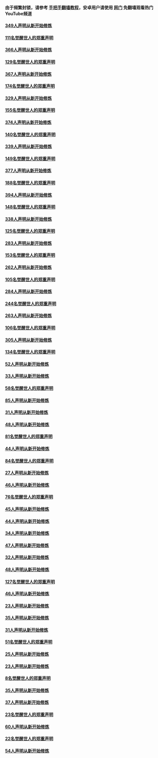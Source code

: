 #### 由于频繁封锁，请参考 [手把手翻墙教程](https://github.com/gfw-breaker/guides/wiki/)，安卓用户请使用 [网门](https://github.com/gfw-breaker/nogfw/blob/master/dl.md?t=06201500) 免翻墙观看热门YouTube频道 

#### [349人声明从新开始修炼](../pages/91/426969.md?t=06201500) 

#### [111名觉醒世人的郑重声明](../pages/91/426968.md?t=06201500) 

#### [366人声明从新开始修炼](../pages/91/426737.md?t=06201500) 

#### [129名觉醒世人的郑重声明](../pages/91/426736.md?t=06201500) 

#### [367人声明从新开始修炼](../pages/91/426421.md?t=06201500) 

#### [174名觉醒世人的郑重声明](../pages/91/426420.md?t=06201500) 

#### [329人声明从新开始修炼](../pages/91/426139.md?t=06201500) 

#### [155名觉醒世人的郑重声明](../pages/91/426138.md?t=06201500) 

#### [374人声明从新开始修炼](../pages/91/425811.md?t=06201500) 

#### [140名觉醒世人的郑重声明](../pages/91/425810.md?t=06201500) 

#### [339人声明从新开始修炼](../pages/91/425690.md?t=06201500) 

#### [149名觉醒世人的郑重声明](../pages/91/425689.md?t=06201500) 

#### [377人声明从新开始修炼](../pages/91/424867.md?t=06201500) 

#### [188名觉醒世人的郑重声明](../pages/91/424866.md?t=06201500) 

#### [394人声明从新开始修炼](../pages/91/423914.md?t=06201500) 

#### [148名觉醒世人的郑重声明](../pages/91/423913.md?t=06201500) 

#### [338人声明从新开始修炼](../pages/91/423540.md?t=06201500) 

#### [125名觉醒世人的郑重声明](../pages/91/423539.md?t=06201500) 

#### [283人声明从新开始修炼](../pages/91/423296.md?t=06201500) 

#### [153名觉醒世人的郑重声明](../pages/91/423295.md?t=06201500) 

#### [262人声明从新开始修炼](../pages/91/423004.md?t=06201500) 

#### [105名觉醒世人的郑重声明](../pages/91/423003.md?t=06201500) 

#### [284人声明从新开始修炼](../pages/91/422707.md?t=06201500) 

#### [244名觉醒世人的郑重声明](../pages/91/422706.md?t=06201500) 

#### [263人声明从新开始修炼](../pages/91/422553.md?t=06201500) 

#### [106名觉醒世人的郑重声明](../pages/91/422552.md?t=06201500) 

#### [305人声明从新开始修炼](../pages/91/422153.md?t=06201500) 

#### [134名觉醒世人的郑重声明](../pages/91/422152.md?t=06201500) 

#### [52人声明从新开始修炼](../pages/91/421846.md?t=06201500) 

#### [33人声明从新开始修炼](../pages/91/421804.md?t=06201500) 

#### [58名觉醒世人的郑重声明](../pages/91/421845.md?t=06201500) 

#### [85人声明从新开始修炼](../pages/91/421769.md?t=06201500) 

#### [31人声明从新开始修炼](../pages/91/421763.md?t=06201500) 

#### [48人声明从新开始修炼](../pages/91/421605.md?t=06201500) 

#### [81名觉醒世人的郑重声明](../pages/91/421656.md?t=06201500) 

#### [44人声明从新开始修炼](../pages/91/421544.md?t=06201500) 

#### [84名觉醒世人的郑重声明](../pages/91/421543.md?t=06201500) 

#### [27人声明从新开始修炼](../pages/91/421465.md?t=06201500) 

#### [46人声明从新开始修炼](../pages/91/421454.md?t=06201500) 

#### [76名觉醒世人的郑重声明](../pages/91/421453.md?t=06201500) 

#### [45人声明从新开始修炼](../pages/91/421452.md?t=06201500) 

#### [44人声明从新开始修炼](../pages/91/421422.md?t=06201500) 

#### [34人声明从新开始修炼](../pages/91/421322.md?t=06201500) 

#### [47人声明从新开始修炼](../pages/91/421264.md?t=06201500) 

#### [32人声明从新开始修炼](../pages/91/421225.md?t=06201500) 

#### [48人声明从新开始修炼](../pages/91/421202.md?t=06201500) 

#### [127名觉醒世人的郑重声明](../pages/91/421224.md?t=06201500) 

#### [46人声明从新开始修炼](../pages/91/421203.md?t=06201500) 

#### [23人声明从新开始修炼](../pages/91/421138.md?t=06201500) 

#### [35人声明从新开始修炼](../pages/91/421122.md?t=06201500) 

#### [31人声明从新开始修炼](../pages/91/421081.md?t=06201500) 

#### [51名觉醒世人的郑重声明](../pages/91/421080.md?t=06201500) 

#### [25人声明从新开始修炼](../pages/91/421020.md?t=06201500) 

#### [23人声明从新开始修炼](../pages/91/420884.md?t=06201500) 

#### [8名觉醒世人的郑重声明](../pages/91/420883.md?t=06201500) 

#### [35人声明从新开始修炼](../pages/91/420809.md?t=06201500) 

#### [37人声明从新开始修炼](../pages/91/420766.md?t=06201500) 

#### [23名觉醒世人的郑重声明](../pages/91/420765.md?t=06201500) 

#### [60人声明从新开始修炼](../pages/91/420727.md?t=06201500) 

#### [22名觉醒世人的郑重声明](../pages/91/420726.md?t=06201500) 

#### [54人声明从新开始修炼](../pages/91/420529.md?t=06201500) 

